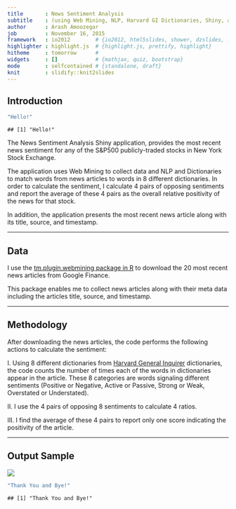 ```yaml
---
title       : News Sentiment Analysis
subtitle    : (using Web Mining, NLP, Harvard GI Dictionaries, Shiny, and Slidify)
author      : Arash Amoozegar
job         : November 16, 2015
framework   : io2012        # {io2012, html5slides, shower, dzslides, ...}
highlighter : highlight.js  # {highlight.js, prettify, highlight}
hitheme     : tomorrow      # 
widgets     : []            # {mathjax, quiz, bootstrap}
mode        : selfcontained # {standalone, draft}
knit        : slidify::knit2slides
---
```


## Introduction

```r
"Hello!"
```

```
## [1] "Hello!"
```
The News Sentiment Analysis Shiny application, provides the most recent news sentiment for any of the S&P500 publicly-traded stocks in New York Stock Exchange. 

The application uses Web Mining to collect data and NLP and Dictionaries to match words from news articles to words in 8 different dictionaries. In order to calculate the sentiment, I calculate 4 pairs of opposing sentiments and report the average of these 4 pairs as the overall relative positivity of the news for that stock. 

In addition, the application presents the most recent news article along with its title, source, and timestamp. 

---

## Data

I use the [tm.plugin.webmining package in R](https://cran.r-project.org/web/packages/tm.plugin.webmining/vignettes/ShortIntro.pdf) to download the 20 most recent news articles from Google Finance. 

This package enables me to collect news articles along with their meta data including the articles title, source, and timestamp. 

---

## Methodology

After downloading the news articles, the code performs the following actions to calculate the sentiment:

I. Using 8 different dictionaries from [Harvard General Inquirer](http://www.wjh.harvard.edu/~inquirer/) dictionaries, the code counts the number of times each of the words in dictionaries appear in the article. These 8 categories are words signaling different sentiments (Positive or Negative, Active or Passive, Strong or Weak, Overstated or Understated). 

II. I use the 4 pairs of opposing 8 sentiments to calculate 4 ratios.

III. I find the average of these 4 pairs to report only one score indicating the positivity of the article. 

---

## Output Sample

![](http://s24.postimg.org/60thrds91/Pic.jpg)


```r
"Thank You and Bye!"
```

```
## [1] "Thank You and Bye!"
```
